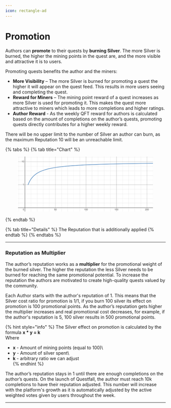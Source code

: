 ```yaml
---
icon: rectangle-ad
---
```


# Promotion

Authors can **promote** to their quests by **burning Silver**. The more Silver is burned, the higher the mining points in the quest are, and the more visible and attractive it is to users. 

Promoting quests benefits the author and the miners:
* **More Visibility** – The more Silver is burned for promoting a quest the higher it will appear on the quest feed. This results in more users seeing and completing the quest.
* **Reward for Miners** – The mining point reward of a quest increases as more Silver is used for promoting it. This makes the quest more attractive to miners which leads to more completions and higher ratings.
* **Author Reward** - As the weekly QFT reward for authors is calculated based on the amount of completions on the author’s quests, promoting quests directly contributes for a higher weekly reward.

There will be no upper limit to the number of Silver an author can burn, as the maximum Reputation 10 will be an unreachable limit.

{% tabs %}
{% tab title="Chart" %}
<figure><img src="../.gitbook/assets/image (7).png" alt=""><figcaption></figcaption></figure>
{% endtab %}

{% tab title="Details" %}
The Reputation that is additionally applied&#x20;
{% endtab %}
{% endtabs %}

***

### Reputation as Multiplier

The author’s reputation works as a **multiplier** for the promotional weight of the burned silver. The higher the reputation the less Silver needs to be burned for reaching the same promotional potential. To increase the reputation the authors are motivated to create high-quality quests valued by the community.

Each Author starts with the author's reputation of 1. This means that the Silver cost ratio for promotion is 1/1, if you burn 100 silver its effect on promotion is 100 promotional points. As the author’s reputation gets higher the multiplier increases and real promotional cost decreases, for example, if the author's reputation is 5, 100 silver results in 500 promotional points.

{% hint style="info" %}
The Silver effect on promotion is calculated by the formula **x * y = k**\
Where
* **x** - Amount of mining points (equal to 100)\
* **y** - Amount of silver spent\
* **k** - arbitrary ratio we can adjust\
{% endhint %}

The author’s reputation stays in 1 until there are enough completions on the author’s quests. On the launch of Questfall, the author must reach 10k completions to have their reputation adjusted. This number will increase with the platform's growth as it is automatically adjusted by the active weighted votes given by users throughout the week. 

***